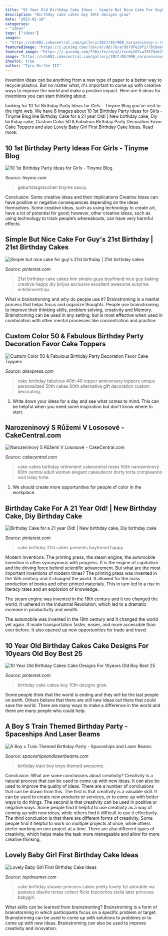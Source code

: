 ```yaml
---
title: "55 Year Old Birthday Cake Ideas ~ Simple But Nice Cake For Guy&#039;s 21st Birthday"
description: "Birthday cake cakes boy 10th designs glow"
date: "2023-02-10"
categories:
- "ideas"
tags: ["ideas"]
images:
- "https://cdn001.cakecentral.com/gallery/2017/05/900_narozeninovy-s-ruzemi-v-lososove-937463RBpH8.jpg"
featuredImage: "https://i.pinimg.com/736x/a7/dd/78/a7dd78fe29f277bcbe64d39f71f7e773--guys-st-birthday--birthday.jpg"
featured_image: "https://i.pinimg.com/736x/fe/cd/a2/fecda267ca33578ab293f61e2711bb79.jpg"
image: "https://cdn001.cakecentral.com/gallery/2017/05/900_narozeninovy-s-ruzemi-v-lososove-937463RBpH8.jpg"
ShowToc: true
author: "Tyra Hirthe III"
---
```



Invention ideas can be anything from a new type of paper to a better way to recycle plastics. But no matter what, it's important to come up with creative ways to improve the world and make a positive impact. Here are 5 ideas for inventions you can start thinking about: 

	

		
looking for 10 1st Birthday Party Ideas for Girls - Tinyme Blog you've visit to the right web. We have 8 Images about 10 1st Birthday Party Ideas for Girls - Tinyme Blog like Birthday Cake for a 21 year Old! | New birthday cake, Diy birthday cake, Custom Color 50 &amp; Fabulous Birthday Party Decoration Favor Cake Toppers and also Lovely Baby Girl First Birthday Cake Ideas. Read more:
		
    
## 10 1st Birthday Party Ideas For Girls - Tinyme Blog

<img loading=lazy src="https://www.tinyme.com/blog/wp-content/uploads/10-first-birthday-party-ideas-for-girls/10-First-Birthday-Party-Ideas-for-Girls-1.jpg" onerror="this.onerror=null;this.src='https://tse1.mm.bing.net/th?id=OIP.hMO3h5LCsxsq32oOpHAVCwHaLG&amp;pid=15.1';" alt="10 1st Birthday Party Ideas for Girls - Tinyme Blog">

_Source: tinyme.com_

>geburtstagskuchen tinyme saucy. 

	

Conclusion: Some creative ideas and their implications
Creative Ideas can have positive or negative consequences depending on the ideas themselves. Some creative ideas, such as using technology to create art, have a lot of potential for good; however, other creative ideas, such as using technology to track people’s whereabouts, can have very harmful effects.

    
## Simple But Nice Cake For Guy&#039;s 21st Birthday | 21st Birthday Cakes

<img loading=lazy src="https://i.pinimg.com/736x/a7/dd/78/a7dd78fe29f277bcbe64d39f71f7e773--guys-st-birthday--birthday.jpg" onerror="this.onerror=null;this.src='https://tse3.mm.bing.net/th?id=OIP.NsNrdBULsh1siZOsJriDDgHaJ3&amp;pid=15.1';" alt="Simple but nice cake for guy&#039;s 21st birthday | 21st birthday cakes">

_Source: pinterest.com_

>21st birthday cake cakes him simple guys boyfriend nice guy baking creative happy diy birijus exclusive excellent awesome surprise entitlementtrap. 

	

What is brainstroming and why do people use it?
Brainstroming is a mental process that helps focus and organize thoughts. People use brainstroming to improve their thinking skills, problem solving, creativity and Memory. Brainstroming can be used in any setting, but is most effective when used in combination with other mental processes like concentration and practice.

    
## Custom Color 50 &amp; Fabulous Birthday Party Decoration Favor Cake Toppers

<img loading=lazy src="https://ae01.alicdn.com/kf/HTB1DapuNXXXXXcuXpXXq6xXFXXXP/Custom-Color-50-Fabulous-Birthday-Party-Decoration-Favor-Cake-Toppers-Personalized-Cake-Topper-for-50th-Birthday.jpg" onerror="this.onerror=null;this.src='https://tse2.mm.bing.net/th?id=OIP.IYXX1XwnrD7QbxR-oYy7UgHaJ8&amp;pid=15.1';" alt="Custom Color 50 &amp; Fabulous Birthday Party Decoration Favor Cake Toppers">

_Source: aliexpress.com_

>cake birthday fabulous 40th 40 topper anniversary toppers unique personalized 50th cakes 60th alternative gift decoration custom decorating. 

	

1. Write down your ideas for a day and see what comes to mind. This can be helpful when you need some inspiration but don’t know where to start.

    
## Narozeninový S Růžemi V Lososové - CakeCentral.com

<img loading=lazy src="https://cdn001.cakecentral.com/gallery/2017/05/900_narozeninovy-s-ruzemi-v-lososove-937463RBpH8.jpg" onerror="this.onerror=null;this.src='https://tse2.mm.bing.net/th?id=OIP.op2l_IfJimh0-K36SK9hPAHaNc&amp;pid=15.1';" alt="Narozeninový S Růžemi V Lososové - CakeCentral.com">

_Source: cakecentral.com_

>cake cakes birthday retirement cakecentral roses 50th narozeninový 60th central adult woman elegant cakesdecor dorty torta compleanno visit bday torte. 

	

1. We should create more opportunities for people of color in the workplace.

    
## Birthday Cake For A 21 Year Old! | New Birthday Cake, Diy Birthday Cake

<img loading=lazy src="https://i.pinimg.com/736x/ed/be/10/edbe10e14d4022cb525013ca908a05bd--st-party-cake-party.jpg" onerror="this.onerror=null;this.src='https://tse4.mm.bing.net/th?id=OIP.bL7RKAkeTYQjOmd_E3pZWADYEg&amp;pid=15.1';" alt="Birthday Cake for a 21 year Old! | New birthday cake, Diy birthday cake">

_Source: pinterest.com_

>cake birthday 21st cakes presents boyfriend happy. 

	

Modern Inventions: The printing press, the steam engine, the automobile
Invention is often synonymous with progress. It is the engine of capitalism and the driving force behind scientific advancement. But what are the most important inventions of modern times?
The printing press was invented in the 15th century and it changed the world. It allowed for the mass production of books and other printed materials. This in turn led to a rise in literacy rates and an explosion of knowledge.

The steam engine was invented in the 18th century and it too changed the world. It ushered in the Industrial Revolution, which led to a dramatic increase in productivity and wealth.

The automobile was invented in the 19th century and it changed the world yet again. It made transportation faster, easier, and more accessible than ever before. It also opened up new opportunities for trade and travel.

    
## 10 Year Old Birthday Cakes Cake Designs For 10years Old Boy Best 25

<img loading=lazy src="https://i.pinimg.com/736x/fe/cd/a2/fecda267ca33578ab293f61e2711bb79.jpg" onerror="this.onerror=null;this.src='https://tse2.mm.bing.net/th?id=OIP.S9USc0K1N079IqmX08BocwHaLm&amp;pid=15.1';" alt="10 Year Old Birthday Cakes Cake Designs For 10years Old Boy Best 25">

_Source: pinterest.com_

>birthday cake cakes boy 10th designs glow. 

	

Some people think that the world is ending and they will be the last people on earth. Others believe that there are still new ideas out there that could save the world. There are many ways to make a difference in the world and there are many people who could help.

    
## A Boy S Train Themed Birthday Party - Spaceships And Laser Beams

<img loading=lazy src="https://spaceshipsandlaserbeams.com/wp-content/uploads/2015/09/train-birthday-party-ideas.jpg" onerror="this.onerror=null;this.src='https://tse1.mm.bing.net/th?id=OIP.Ktnl4IjrqaZJbCB8yoaqUAHaLH&amp;pid=15.1';" alt="A Boy s Train Themed Birthday Party - Spaceships and Laser Beams">

_Source: spaceshipsandlaserbeams.com_

>birthday train boy boys themed awesome. 

	

Conclusion: What are some conclusions about creativity?
Creativity is a natural process that can be used to come up with new ideas. It can also be used to improve the quality of ideas. There are a number of conclusions that can be drawn from this. The first is that creativity is a valuable skill. It can be used to create new products or services, or to come up with better ways to do things. The second is that creativity can be used in positive or negative ways. Some people find it helpful to use creativity as a way of coming up with new ideas, while others find it difficult to use it effectively. The third conclusion is that there are different forms of creativity. Some people find it helpful to work on multiple projects at once, while others prefer working on one project at a time. There are also different types of creativity, which helps make the task more manageable and allow for more creative thinking.

    
## Lovely Baby Girl First Birthday Cake Ideas

<img loading=lazy src="http://www.topdreamer.com/wp-content/uploads/2014/10/tortas-cupcakes-pasapalos-frios-dulcescaliente-galletas-12976-MLV20069398486_032014-F-718x957.jpg" onerror="this.onerror=null;this.src='https://tse3.mm.bing.net/th?id=OIP.5on0B19gwJtjqYvtZ5H4GwHaJ3&amp;pid=15.1';" alt="Lovely Baby Girl First Birthday Cake Ideas">

_Source: topdreamer.com_

>cake birthday shower princess cakes pretty lovely 1st adorable via pasteles diseño tortas collect flickr bizcochos stella later princesa babygirl. 

	

What skills can be learned from brainstroming?
Brainstroming is a form of brainstorming in which participants focus on a specific problem or target. Brainstorming can be used to come up with solutions to problems or to come up with new ideas. Brainstroming can also be used to improve creativity and innovation.

